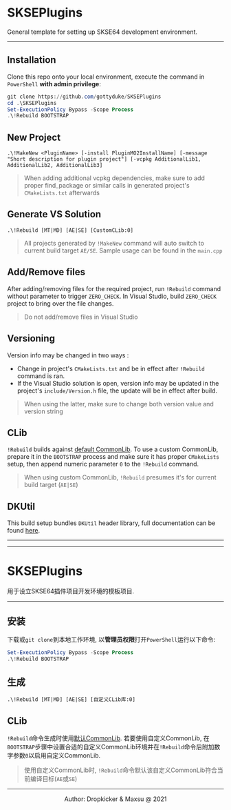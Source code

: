 # SKSEPlugins
General template for setting up SKSE64 development environment.  

---
## Installation
Clone this repo onto your local environment, execute the command in `PowerShell` **with admin privilege**:  
```powershell
git clone https://github.com/gottyduke/SKSEPlugins
cd .\SKSEPlugins
Set-ExecutionPolicy Bypass -Scope Process
.\!Rebuild BOOTSTRAP
```  

## New Project
```
.\!MakeNew <PluginName> [-install PluginMO2InstallName] [-message "Short description for plugin project"] [-vcpkg AdditionalLib1, AdditionalLib2, AdditionalLib3]
```
> When adding additional vcpkg dependencies, make sure to add proper find_package or similar calls in generated project's `CMakeLists.txt` afterwards

## Generate VS Solution
```
.\!Rebuild [MT|MD] [AE|SE] [CustomCLib:0]
```
> All projects generated by `!MakeNew` command will auto switch to current build target `AE/SE`. Sample usage can be found in the `main.cpp`  

## Add/Remove files
After adding/removing files for the required project, run `!Rebuild` command without parameter to trigger `ZERO_CHECK`. In Visual Studio, build `ZERO_CHECK` project to bring over the file changes.  
> Do not add/remove files in Visual Studio  

## Versioning
Version info may be changed in two ways :
+ Change in project's `CMakeLists.txt` and be in effect after `!Rebuild` command is ran. 
+ If the Visual Studio solution is open, version info may be updated in the project's `include/Version.h` file, the update will be in effect after build.
> When using the latter, make sure to change both version value and version string

## CLib
`!Rebuild` builds against [default CommonLib](https://github.com/Ryan-rsm-McKenzie/CommonLibSSE). To use a custom CommonLib, prepare it in the `BOOTSTRAP` process and make sure it has proper `CMakeLists` setup, then append numeric parameter `0` to the `!Rebuild` command.  
> When using custom CommonLib, `!Rebuild` presumes it's for current build target (`AE|SE`)  

## DKUtil
This build setup bundles `DKUtil` header library, full documentation can be found [here](https://github.com/gottyduke/DKUtil).


--- 
---

# SKSEPlugins
用于设立SKSE64插件项目开发环境的模板项目.   

---
## 安装
下载或`git clone`到本地工作环境, 以**管理员权限**打开`PowerShell`运行以下命令:  
```powershell
Set-ExecutionPolicy Bypass -Scope Process
.\!Rebuild BOOTSTRAP
```  

## 生成
```
.\!Rebuild [MT|MD] [AE|SE] [自定义CLib库:0]
```

## CLib
`!Rebuild`命令生成时使用[默认CommonLib](https://github.com/Ryan-rsm-McKenzie/CommonLibSSE). 若要使用自定义CommonLib, 在`BOOTSTRAP`步骤中设置合适的自定义CommonLib环境并在`!Rebuild`命令后附加数字参数`0`以启用自定义CommonLib. 
> 使用自定义CommonLib时, `!Rebuild`命令默认该自定义CommonLib符合当前编译目标(`AE`或`SE`)


---
<p align="center">Author: Dropkicker & Maxsu @ 2021</p>
